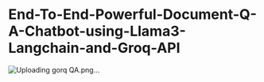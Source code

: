# End-To-End-Powerful-Document-Q-A-Chatbot-using-Llama3-Langchain-and-Groq-API
![Uploading gorq QA.png…]()
